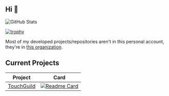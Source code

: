 ## Hi 👋

<!-- Credit: https://github.com/anuraghazra/github-readme-stats -->
![GitHub Stats](https://github-readme-stats.vercel.app/api?username=PakkoGraphic&count_private=true&show_icons=true&theme=tokyonight)

[![trophy](https://github-profile-trophy.vercel.app/?username=PakkoGraphic&theme=tokyonight)](https://github.com/ryo-ma/github-profile-trophy)

Most of my developed projects/repositories aren't in this personal account, they're in [this organization](https://github.com/DinographicPixels).

## Current Projects

|                                            Project                                           |                                                                                          Card                                                                                         |
|:--------------------------------------------------------------------------------------------:|:-------------------------------------------------------------------------------------------------------------------------------------------------------------------------------------:|
|                        [TouchGuild](https://github.com/DinographicPixels/TouchGuild)                       |         [![Readme Card](https://github-readme-stats.vercel.app/api/pin/?username=DinographicPixels&repo=TouchGuild&theme=tokyonight)](https://github.com/anuraghazra/github-readme-stats)        |

